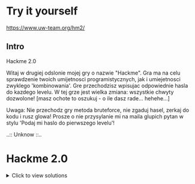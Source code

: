 # Try it yourself
https://www.uw-team.org/hm2/

## Intro

Hackme 2.0

Witaj w drugiej odslonie mojej gry o nazwie "Hackme".
Gra ma na celu sprawdzenie twoich umijetnosci programistycznych,
jak i umiejetnosci zwyklego 'kombinowania'.
Gre przechodzisz wpisujac odpowiednie hasla do kazdego levelu.
W tej grze jest wielka zmiana: wszystkie chwyty dozwolone!
[masz ochote to oszukuj - o ile dasz rade... hehehe...]

Uwaga:
Nie przechodz gry metoda bruteforce, nie zgaduj hasel, zerkaj do kodu i rusz glowa!
Prosze o nie przysylanie mi na maila glupich pytan w stylu 'Podaj mi haslo do pierwszego levelu'!

..:: Unknow ::..



# Hackme 2.0 

<details>
<summary>Click to view solutions</summary>

## Level 1
There is hidden field in form. Copy it's value to the password field.

```
text
```

## Level 2
Inspect the source code; there is a function `unescape('%62%61%6E%61%6C%6E%65')`
Copy and paste it into yours browser console to get an answer.

```
banalne
```

## Level 3
There is binary number as a password. Convert it back to the decimal value.
`parseInt(10011010010,2)`

```
1234
```

## Level 4
Open page source with `ctrl + u` and scroll down.
`parseInt(unescape('%32%35%38')).toString(16)`

```
102
```

## Level 5
Take closer look to the last line of PHP code
`if (($has==1) && ($log==1)) { laduj nastepny level } else { powroc do tej strony }`. Add following part to the end of URL.
```
?log=1&has=1
```

## Level 6
The cookie file contains the page URL to which you should proceed.
```
/hm2/ciastka.htm
```

## Level 7
After an unsuccessful login attempt, the error page provides a hint:
`A moze by tak wykorzystac pewna wlasciwosc serwera apache?`
By visiting https://www.uw-team.org/hm2/include/, we can see a directory listing of the files in that folder.
```
cosik
```

## Level 8
Dissable JavaScript to acces this page and take closer look to the page source. Hidden div contains password.

### 8.1
```
kxnxgxnxa
```

### 8.2
Hint: `Nastepny etapik ukryty jest w pliku pokaz.php`
By visiting https://www.uw-team.org/hm2/pokaz.php, we receive a binary-encoded string. After decoding it, the hidden message is revealed.

```
gratulacje! udało Ci się ukończyć te wersje Hackme.
```
</details>